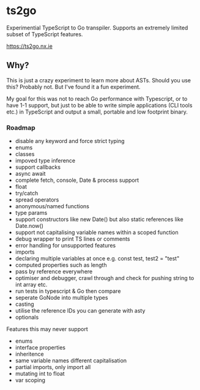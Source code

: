 # ts2go

Experimential TypeScript to Go transpiler. Supports an extremely limited subset of TypeScript features.

https://ts2go.nx.ie

## Why?

This is just a crazy experiment to learn more about ASTs. Should you use this? Probably not. But I've found it a fun experiment.

My goal for this was not to reach Go performance with Typescript, or to have 1-1 support, but just to be able to write simple applications (CLI tools etc.) in TypeScript and output a small, portable and low footprint binary.


### Roadmap
- disable any keyword and force strict typing
- enums
- classes
- impoved type inference
- support callbacks
- async await
- complete fetch, console, Date & process support
- float
- try/catch
- spread operators
- anonymous/named functions
- type params
- support constructors like new Date() but also static references like Date.now()
- support not capitalising variable names within a scoped function
- debug wrapper to print TS lines or comments
- error handling for unsupported features
- imports
- declaring multiple variables at once e.g. const test, test2 = "test"
- computed properties such as length
- pass by reference everywhere
- optimiser and debugger, crawl through and check for pushing string to int array etc.
- run tests in typescript & Go then compare
- seperate GoNode into multiple types
- casting
- utilise the reference IDs you can generate with asty
- optionals

Features this may never support
- enums
- interface properties
- inheritence
- same variable names different capitalisation
- partial imports, only import all
- mutating int to float
- var scoping
